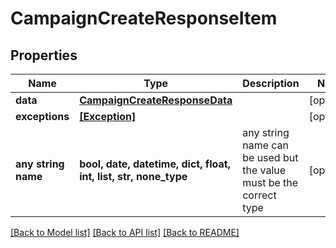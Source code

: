 # CampaignCreateResponseItem


## Properties
Name | Type | Description | Notes
------------ | ------------- | ------------- | -------------
**data** | [**CampaignCreateResponseData**](CampaignCreateResponseData.md) |  | [optional] 
**exceptions** | [**[Exception]**](Exception.md) |  | [optional] 
**any string name** | **bool, date, datetime, dict, float, int, list, str, none_type** | any string name can be used but the value must be the correct type | [optional]

[[Back to Model list]](../README.md#documentation-for-models) [[Back to API list]](../README.md#documentation-for-api-endpoints) [[Back to README]](../README.md)


